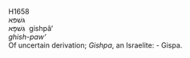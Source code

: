 H1658  
גּשׁפּא  
גִּשׁפָּא ‎ gishpâ‘  
*ghish-paw‘*  
Of uncertain derivation; *Gishpa*, an Israelite: - Gispa.  
